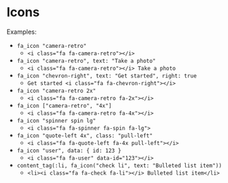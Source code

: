 # Icons

Examples:

- `fa_icon "camera-retro"`
  - `<i class="fa fa-camera-retro"></i>`
- `fa_icon "camera-retro", text: "Take a photo"`
  - `<i class="fa fa-camera-retro"></i> Take a photo`
- `fa_icon "chevron-right", text: "Get started", right: true`
  - `Get started <i class="fa fa-chevron-right"></i>`
- `fa_icon "camera-retro 2x"`
  - `<i class="fa fa-camera-retro fa-2x"></i>`
- `fa_icon ["camera-retro", "4x"]`
  - `<i class="fa fa-camera-retro fa-4x"></i>`
- `fa_icon "spinner spin lg"`
  - `<i class="fa fa-spinner fa-spin fa-lg">`
- `fa_icon "quote-left 4x", class: "pull-left"`
  - `<i class="fa fa-quote-left fa-4x pull-left"></i>`
- `fa_icon "user", data: { id: 123 }`
  - `<i class="fa fa-user" data-id="123"></i>`
- `content_tag(:li, fa_icon("check li", text: "Bulleted list item"))`
  - `<li><i class="fa fa-check fa-li"></i> Bulleted list item</li>`
